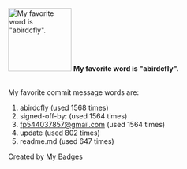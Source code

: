 <img src="https://github.com/my-badges/my-badges/blob/master/src/all-badges/favorite-word/favorite-word.png?raw=true" alt="My favorite word is &quot;abirdcfly&quot;." title="My favorite word is &quot;abirdcfly&quot;." width="128">
<strong>My favorite word is &quot;abirdcfly&quot;.</strong>
<br><br>

My favorite commit message words are:

1. abirdcfly (used 1568 times)
2. signed-off-by: (used 1564 times)
3. <fp544037857@gmail.com> (used 1564 times)
4. update (used 802 times)
5. readme.md (used 647 times)


Created by <a href="https://github.com/my-badges/my-badges">My Badges</a>